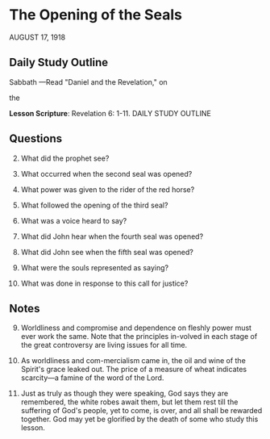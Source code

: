 # The Opening of the Seals
AUGUST 17, 1918

## Daily Study Outline

Sabbath —Read "Daniel and the Revelation," on

the

**Lesson Scripture**: Revelation 6: 1-11. DAILY STUDY OUTLINE

## Questions

2. What did the prophet see? 

3. What occurred when the second seal was opened? 

5. What power was given to the rider of the red horse? 

6. What followed the opening of the third seal? 

7. What was a voice heard to say? 

8. What did John hear when the fourth seal was opened? 

11. What did John see when the fifth seal was opened? 

12. What were the souls represented as saying? 

13. What was done in response to this call for justice? 

## Notes

9. Worldliness and compromise and dependence on fleshly power must ever work the same. Note that the principles in-volved in each stage of the great controversy are living issues for all time.

23. As worldliness and com-mercialism came in, the oil and wine of the Spirit's grace leaked out. The price of a measure of wheat indicates scarcity—a famine of the word of the Lord.

6. Just as truly as though they were speaking, God says they are remembered, the white robes await them, but let them rest till the suffering of God's people, yet to come, is over, and all shall be rewarded together. God may yet be glorified by the death of some who study this lesson.

